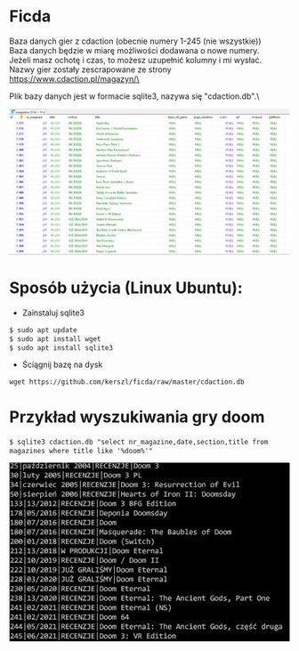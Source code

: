 # Ficda

Baza danych gier z cdaction (obecnie numery 1-245 (nie wszystkie))\
Baza danych będzie w miarę możliwości dodawana o nowe numery.\
Jeżeli masz ochotę i czas, to możesz uzupełnić kolumny i mi wysłać.\
Nazwy gier zostały zescrapowane ze strony https://www.cdaction.pl/magazyn/\

Plik bazy danych jest w formacie sqlite3, nazywa się "cdaction.db".\

![Screenshot](screen.png)

# Sposób użycia (Linux Ubuntu):

* Zainstaluj sqlite3
```
$ sudo apt update
$ sudo apt install wget
$ sudo apt install sqlite3
```
* Ściągnij bazę na dysk
```
wget https://github.com/kerszl/ficda/raw/master/cdaction.db
```

# Przykład wyszukiwania gry doom
```
$ sqlite3 cdaction.db "select nr_magazine,date,section,title from magazines where title like '%doom%'"

```
![Screenshot](searched.png)
